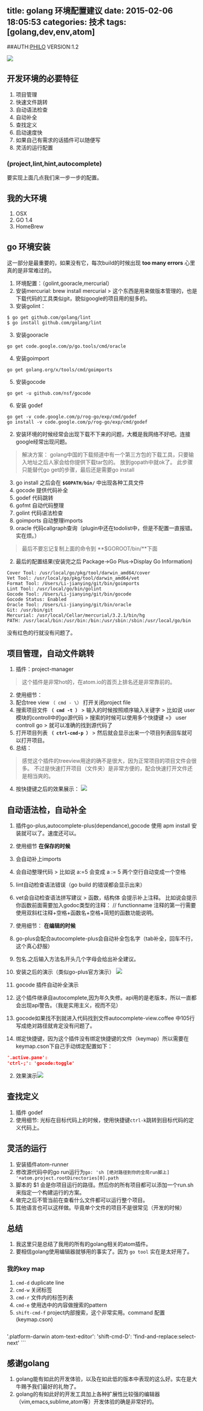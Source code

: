 title: golang 环境配置建议
date: 2015-02-06 18:05:53
categories: 技术
tags: [golang,dev,env,atom]
---

##AUTH:[PHILO](http://philo.top/about) VERSION:1.2

![](http://golang.org/doc/gopher/project.png)

## 开发环境的必要特征
1. 项目管理
2. 快速文件跳转
3. 自动语法检查
4. 自动补全
5. 查找定义
5. 启动速度快
6. 如果自己有需求的话插件可以随便写
7. 灵活的运行配置

### (project,lint,hint,autocomplete)

要实现上面几点我们来一步一步的配置。

## 我的大环境
1. OSX
2. GO 1.4
3. HomeBrew


## go 环境安装

这一部分是最重要的，如果没有它，每次build的时候出现 **too many errors** 心里真的是非常难过的。

1. 环境配置：（golint,gooracle,mercurial）
  1. 安装mercurial: brew install mercurial
    > 这个东西是用来做版本管理的，也是下载代码的工具类似git，貌似google的项目用的挺多的。
  2. 安装golint：
  ```shell
  $ go get github.com/golang/lint
  $ go install github.com/golang/lint
  ```
  3. 安装gooracle
  ```shell
  go get code.google.com/p/go.tools/cmd/oracle
  ```
  4. 安装goimport
  ```shell
  go get golang.org/x/tools/cmd/goimports
  ```
  5. 安装gocode
  ```shell
  go get -u github.com/nsf/gocode
  ```
  6. 安装 godef
  ```shell
  go get -v code.google.com/p/rog-go/exp/cmd/godef
  go install -v code.google.com/p/rog-go/exp/cmd/godef
  ```

2. 安装环境的时候经常会出现下载不下来的问题，大概是我网络不好吧。连接google经常出现问题。
  > 解决方案：
  > golang中国的下载频道中有一个第三方包的下载工具，只要输入地址之后人家会给你提供下载tar包的。
  > 放到gopath中就ok了。
  > 此步骤只能替代go get的步骤，最后还是需要go install
3. go install 之后会在  **`$GOPATH/bin/`** 中出现各种工具文件
  1. gocode 提供代码补全
  2. godef 代码跳转
  1. gofmt 自动代码整理
  1. golint 代码语法检查
  1. goimports 自动整理imports
  1. oracle 代码callgraph查询（plugin中还在todolist中，但是不配置一直报错。实在烦。）

  > 最后不要忘记复制上面的命令到 **$GOROOT/bin/**下面

2. 最后的配置结果(安装完之后 Package->Go Plus->Display Go Information)
  ```
  Cover Tool: /usr/local/go/pkg/tool/darwin_amd64/cover
  Vet Tool: /usr/local/go/pkg/tool/darwin_amd64/vet
  Format Tool: /Users/Li-jianying/git/bin/goimports
  Lint Tool: /usr/local/go/bin/golint
  Gocode Tool: /Users/Li-jianying/git/bin/gocode
  Gocode Status: Enabled
  Oracle Tool: /Users/Li-jianying/git/bin/oracle
  Git: /usr/bin/git
  Mercurial: /usr/local/Cellar/mercurial/3.2.1/bin/hg
  PATH: /usr/local/bin:/usr/bin:/bin:/usr/sbin:/sbin:/usr/local/go/bin
  ```
  没有红色的行就没有问题了。

## 项目管理，自动文件跳转

1. 插件：project-manager
  >这个插件是非常hot的，在atom.io的首页上排名还是非常靠前的。
2. 使用细节：
  1. 配合tree view `（ cmd - \）` 打开关闭project file
  2. 搜索项目文件 **`（ cmd -t ）`**
    > 输入的时候按照顺序输入关键字
    > 比如说 user模块的controll中的go源代码
    > 搜索的时候可以使用多个快捷键 =》 user controll go
    > 就可以准确的找到源代码了
  3. 打开项目列表 **`（ ctrl-cmd-p ）`**
    > 然后就会显示出来一个项目列表回车就可以打开项目。
3. 总结：
  > 感觉这个插件的treeview用途的确不是很大，因为正常项目的项目文件会很多。
  > 不过是快速打开项目（文件夹）是非常方便的，配合快速打开文件还是相当爽的。

4. 按快捷键之后的效果展示：
![](http://7viiaq.com1.z0.glb.clouddn.com/pm.png)
## 自动语法检，自动补全

1. 插件go-plus,autocomplete-plus(dependance),gocode
  使用 apm install 安装就可以了。速度还可以。

2. 使用细节 **在保存的时候**
  1. 会自动补上imports
  2. 会自动整理代码
    > 比如说 a:=5 会变成 a := 5
    两个空行自动变成一个空格
  3. lint自动检查语法错误（go build 的错误都会显示出来）
  4. vet会自动检查语法拼写建议
    > 函数，结构体 会提示补上注释。
      比如说会提示你函数前面需要加入godoc类型的注释： // functionname
      注释的第一行需要使用双斜杠注释+空格+函数名+空格+简短的函数功能说明。
3. 使用细节： **在编辑的时候**
  1. go-plus会配合autocomplete-plus会自动补全包名字（tab补全，回车不行，这个真心舒服）
  2. 包名.之后输入方法名开头几个字母会给出补全建议。

4. 安装之后的演示（类似go-plus官方演示）
![](https://camo.githubusercontent.com/dfd447388f9d6506dcdd19e6c5c431bf4211e673/687474703a2f2f636c2e6c792f696d6167652f3339327a324c3066304534312f676f2d706c75732d6578616d706c652e676966)

5. gocode 插件自动补全演示
  1. 这个插件继承自autocomplete,因为年久失修。api用的是老版本，所以一直都会出现api警告。（我是实用主义，视而不见）
  2. gocode如果找不到就进入代码找到文件autocomplete-view.coffee 中105行写成绝对路径就肯定没有问题了。
  2. 绑定快捷键，因为这个插件没有绑定快捷键的文件（keymap）所以需要在keymap.cson下自己手动绑定配置如下：
  ```json
  '.active.pane':
  'ctrl-;': 'gocode:toggle'
  ```
  2. 效果演示![](http://7viiaq.com1.z0.glb.clouddn.com/QQ20150208-1@2x.png)
## 查找定义

1. 插件 godef
2. 使用细节:
  光标在目标代码上的时候，使用快捷键`ctrl-k`跳转到目标代码的定义代码上。

## 灵活的运行
1. 安装插件atom-runner
2. 修改源代码中的go run运行为`go: 'sh [绝对路径到你的全局run脚上] '+atom.project.rootDirectories[0].path`
3. 脚本的 $1 会是你项目运行的路径。然后你的所有项目都可以添加一个run.sh 来指定一个构建运行的方案。
4. 做完之后不管当前在查看什么文件都可以运行整个项目。
5. 其他语言也可以这样做。毕竟单个文件的项目不是很常见（开发的时候）

## 总结

1. 我这里只是总结了我用的所有的golang相关的atom插件。
2. 要相信golang使用编辑器就够用的事实了。因为 `go tool` 实在是太好用了。

### 我的key map
1. `cmd-d` duplicate line
2. `cmd-w` 关闭标签
3. `cmd-r` 文件内的标签列表
4. `cmd-e` 使用选中的内容做搜索的pattern
5. `shift-cmd-f` project内部搜索，这个非常实用。command 配置(keymap.cson)
  >```json
  '.platform-darwin atom-text-editor':
    'shift-cmd-D': 'find-and-replace:select-next'
    ```

## 感谢golang

1. golang能有如此的开发体验，以及在如此低的版本中表现的这么好。实在是大牛赐予我们最好的礼物了。
2. golang的有如此好的开发工具加上各种扩展性比较强的编辑器（vim,emacs,sublime,atom等）开发体验的确是非常好的。
